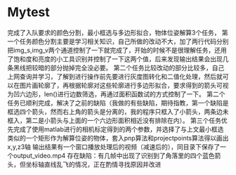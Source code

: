 # Mytest
完成了入队要求的颜色分割，最小框选与多边形拟合，物体位姿解算3个任务， 
第一个任务颜色分割主要是学习相关知识，自己所做的改动不大，加了两行代码分别把img_s,img_v两个通道控制了一下就完成了，开始的时候不是很理解任务，还用了饱和度和亮度的小工具识别并控制了一下这两个值，后来发现输出结果会出现几条黑线把较暗的部分抛掉完全没必要。 
第二个任务比较改动的部分比较多，自己上网查询并学习，了解到进行操作前先要进行灰度图转化和二值化处理，然后就可以在图片画轮廓了，再根据轮廓对这些轮廓进行多边形拟合，要求得到的箭头可视为凹六边形，len()进行边数筛选，再通过面积函数试的方式控制了一下。 
第二个任务已顺利完成，解决了之前的缺陷（我做的有些缺陷，期待指教，第一个缺陷是框选四个箭头，然而右上角的箭头是分离的，我的程序只框入了小箭头，两条边未框入，第二是小箭头与上面的一个六边形面积相近没有排除在内）。
第三个任务优先完成了使用matlab进行的相机标定得到的两个参数，并选择了与上文最小框选类似的一个矩形作为解算位姿的物体，套入pnp算法和projectpoints算法得以画出x,y,z3轴
输出结果有一个窗口播放处理后的视频（减速后的），同目录下保存了一个output_video.mp4
存在缺陷：有几帧中出现了识别到了角落里的四个蓝色箭头，但坐标轴直线乱飞的情况，正在酌情寻找原因并改进
